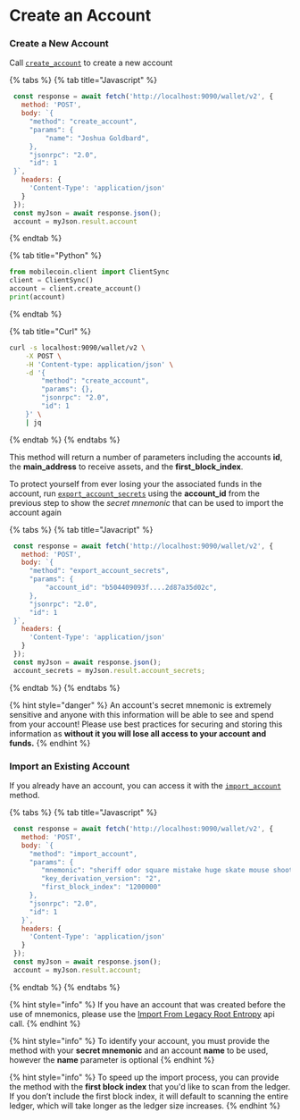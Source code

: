 # Create an Account

### Create a New Account

Call [`create_account`](../../api-endpoints/v2/account/account/create\_account.md) to create a new account

{% tabs %}
{% tab title="Javascript" %}
```javascript
 const response = await fetch('http://localhost:9090/wallet/v2', {
   method: 'POST',
   body: `{
     "method": "create_account",
     "params": {
         "name": "Joshua Goldbard",
     },
     "jsonrpc": "2.0",
     "id": 1
 }`,
   headers: {
     'Content-Type': 'application/json'
   }
 });
 const myJson = await response.json();
 account = myJson.result.account
```
{% endtab %}

{% tab title="Python" %}
```python
from mobilecoin.client import ClientSync
client = ClientSync()
account = client.create_account()
print(account)
```
{% endtab %}

{% tab title="Curl" %}
```bash
curl -s localhost:9090/wallet/v2 \
    -X POST \
    -H 'Content-type: application/json' \
    -d '{
        "method": "create_account",
        "params": {},
        "jsonrpc": "2.0",
        "id": 1
    }' \
    | jq
```
{% endtab %}
{% endtabs %}

This method will return a number of parameters including the accounts **id**, the **main\_address** to receive assets, and the **first\_block\_index**.

To protect yourself from ever losing your the associated funds in the account, run [`export_account_secrets`](../../api-endpoints/v2/account/account-secrets/export\_account\_secrets.md) using the **account\_id** from the previous step to show the _secret_ _mnemonic_ that can be used to import the account again

{% tabs %}
{% tab title="Javacript" %}
```javascript
 const response = await fetch('http://localhost:9090/wallet/v2', {
   method: 'POST',
   body: `{
     "method": "export_account_secrets",
     "params": {
         "account_id": "b504409093f....2d87a35d02c",
     },
     "jsonrpc": "2.0",
     "id": 1
 }`,
   headers: {
     'Content-Type': 'application/json'
   }
 });
 const myJson = await response.json();
 account_secrets = myJson.result.account_secrets;
```
{% endtab %}
{% endtabs %}

{% hint style="danger" %}
An account's secret mnemonic is extremely sensitive and anyone with this information will be able to see and spend from your account! Please use best practices for securing and storing this information as **without it you will lose all access to your account and funds.**
{% endhint %}

### Import an Existing Account

If you already have an account, you can access it with the [`import_account`](../../api-endpoints/v2/account/account/import\_account.md) method.

{% tabs %}
{% tab title="Javascript" %}
```javascript
 const response = await fetch('http://localhost:9090/wallet/v2', {
   method: 'POST',
   body: `{
     "method": "import_account",
     "params": {
        "mnemonic": "sheriff odor square mistake huge skate mouse shoot purity weapon proof stuff correct concert blanket neck own shift clay mistake air viable stick group",
        "key_derivation_version": "2",
        "first_block_index": "1200000"
     },
     "jsonrpc": "2.0",
     "id": 1
   }`,
   headers: {
     'Content-Type': 'application/json'
   }
 });
 const myJson = await response.json();
 account = myJson.result.account;
```
{% endtab %}
{% endtabs %}

{% hint style="info" %}
If you have an account that was created before the use of mnemonics, please use the [Import From Legacy Root Entropy](../../api-endpoints/v2/account/account/import\_account\_from\_legacy\_root\_entropy.md) api call.
{% endhint %}

{% hint style="info" %}
To identify your account, you must provide the method with your **secret mnemonic** and an account **name** to be used, however the **name** parameter is optional
{% endhint %}

{% hint style="info" %}
To speed up the import process, you can provide the method with the **first block index** that you'd like to scan from the ledger. If you don’t include the first block index, it will default to scanning the entire ledger, which will take longer as the ledger size increases.
{% endhint %}
